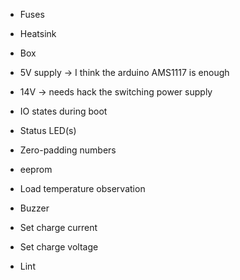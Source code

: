 - Fuses
- Heatsink
- Box
- 5V supply -> I think the arduino AMS1117 is enough
- 14V -> needs hack the switching power supply
- IO states during boot
- Status LED(s)
- Zero-padding numbers


- eeprom
- Load temperature observation
- Buzzer
- Set charge current
- Set charge voltage
- Lint
